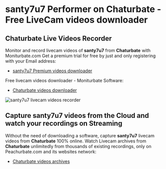 # santy7u7 Performer on Chaturbate - Free LiveCam videos downloader

## Chaturbate Live Videos Recorder

Monitor and record livecam videos of **santy7u7** from **Chaturbate** with Moniturbate.com
Get a premium trial for free by just and only registering with your Email address:
* [santy7u7 Premium videos downloader](https://moniturbate.com/request-demo-licence-key.html)

Free livecam videos downloader - Moniturbate Software:
* [Chaturbate videos downloader](https://moniturbate.com/moniturbate-download-software.html)

![santy7u7 livecam videos recorder](https://peachurnet.com/templates/moniturbate-software.png)


## Capture santy7u7 videos from the Cloud and watch your recordings on Streaming

Without the need of downloading a software, capture **santy7u7** livecam videos from **Chaturbate** 100% online.
Watch Livecam archives from **Chaturbate** unlimitedly from thousands of existing recordings, only on Peachurbate.com and its websites network:
* [Chaturbate videos archives](https://peachurnet.com/)